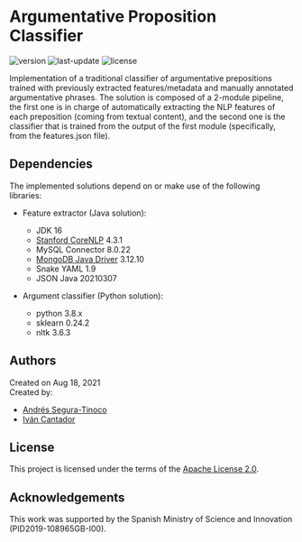 # Argumentative Proposition Classifier
![version](https://img.shields.io/badge/version-0.7.4-blue)
![last-update](https://img.shields.io/badge/last_update-5/11/2022-orange)
![license](https://img.shields.io/badge/license-Apache_2.0-brightgreen)

Implementation of a traditional classifier of argumentative prepositions trained with previously extracted features/metadata and manually annotated argumentative phrases. The solution is composed of a 2-module pipeline, the first one is in charge of automatically extracting the NLP features of each preposition (coming from textual content), and the second one is the classifier that is trained from the output of the first module (specifically, from the features.json file).

## Dependencies
The implemented solutions depend on or make use of the following libraries:

- Feature extractor (Java solution):
  - JDK 16
  - <a href="https://stanfordnlp.github.io/CoreNLP/" target="_blank">Stanford CoreNLP</a> 4.3.1
  - MySQL Connector 8.0.22
  - <a href="https://mongodb.github.io/mongo-java-driver/" target="_blank">MongoDB Java Driver</a> 3.12.10
  - Snake YAML 1.9
  - JSON Java 20210307

- Argument classifier (Python solution):
  - python 3.8.x
  - sklearn 0.24.2
  - nltk 3.6.3

## Authors
Created on Aug 18, 2021  
Created by:
- <a href="https://github.com/ansegura7" target="_blank">Andrés Segura-Tinoco</a>
- <a href="http://arantxa.ii.uam.es/~cantador/" target="_blank">Iv&aacute;n Cantador</a>

## License
This project is licensed under the terms of the <a href="https://github.com/argrecsys/arg-classifier/blob/main/LICENSE">Apache License 2.0</a>.

## Acknowledgements
This work was supported by the Spanish Ministry of Science and Innovation (PID2019-108965GB-I00).
